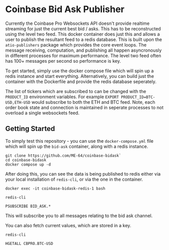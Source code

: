 # Coinbase Bid Ask Publisher

Currently the Coinbase Pro Websockets API doesn't provide realtime streaming
for just the current best bid / asks. This has to be reconstructed using the
level two feed. This docker container does just this and allows a user to
publish the resultant feed to a redis database. This is built upon the
`atio-publishers` package which provides the core event loops. The message
receiving, computation, and publishing all happen asyncronously in different
processes for maximum performance. The level two feed often has 100+ messages per
second so performance is key.

To get started, simply use the docker compose file which will spin
up a redis instance and start everything. Alternatively, you can build just the
container with the Dockerfile and provide the redis database seperately.

The list of tickers which are subscribed to can be changed with the
`PRODUCT_ID` environment variables. For example `EXPORT
PRODUCT_ID=BTC-USD,ETH-USD` would subscribe to both the ETH and BTC feed. Note,
each order book state and connection is maintained in seperate processes to not
overload a single websockets feed.

## Getting Started

To simply test this repository - you can use the `docker-compose.yml` file
which will spin up the `bid-ask` container, along with a redis instance.

```
git clone https://github.com/ME-64/coinbase-bidask`
cd coinbase-bidask
docker compose up -d
```

After doing this, you can see the data is being published to redis either via
your local installation of `redis-cli`, or via the one in the container.


```
docker exec -it coinbase-bidask-redis-1 bash

redis-cli

PSUBSCRIBE BID_ASK.*
```

This will subscribe you to all messages relating to the bid ask channel.

You can also fetch current values, which are stored in a key.

```
redis-cli

HGETALL CBPRO.BTC-USD
```


